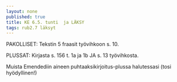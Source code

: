 ```yaml
---
layout: none
published: true
title: KE 6.5. tunti  ja LÄKSY
tags: rub2.7 läksyt
---
```

PAKOLLISET: Tekstin 5 fraasit työvihkoon s. 10.

PLUSSAT: Kirjasta s. 156 t. 1a ja 1b JA s. 13 työvihkosta.

Muista Emendediin aineen puhtaaksikirjoitus-plussa halutessasi (tosi hyödyllinen!)